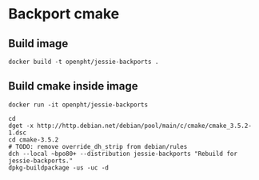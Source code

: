 # Backport cmake

## Build image

```
docker build -t openpht/jessie-backports .
```

## Build cmake inside image

```
docker run -it openpht/jessie-backports
```

```
cd
dget -x http://http.debian.net/debian/pool/main/c/cmake/cmake_3.5.2-1.dsc
cd cmake-3.5.2
# TODO: remove override_dh_strip from debian/rules
dch --local ~bpo80+ --distribution jessie-backports "Rebuild for jessie-backports."
dpkg-buildpackage -us -uc -d
```
